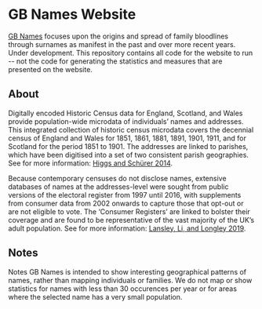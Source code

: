 # GB Names Website
[GB Names](https://data.cdrc.ac.uk/gbnames/) focuses upon the origins and spread of family bloodlines through surnames as manifest in the past and over 
more recent years. Under development. This repository contains all code for the website to run -- not the code for generating the statistics and measures
that are presented on the website.

## About
Digitally encoded Historic Census data for England, Scotland, and Wales provide population-wide microdata of individuals’ names
and addresses. This integrated collection of historic census microdata covers the decennial census of England and Wales for 
1851, 1861, 1881, 1891, 1901, 1911, and for Scotland for the period 1851 to 1901. The addresses are linked to parishes, 
which have been digitised into a set of two consistent parish geographies. See for more information: 
[Higgs and Schürer 2014](https://beta.ukdataservice.ac.uk/datacatalogue/studies/study?id=7481).

Because contemporary censuses do not disclose names, extensive databases of names at the addresses-level were sought from 
public versions of the electoral register from 1997 until 2016, with supplements from consumer data from 2002 onwards to 
capture those that opt-out or are not eligible to vote. The ‘Consumer Registers’ are linked to bolster their coverage and 
are found to be representative of the vast majority of the UK’s adult population. See for more information: 
[Lansley, Li, and Longley 2019](https://rss.onlinelibrary.wiley.com/doi/abs/10.1111/rssa.12476).

## Notes
Notes
GB Names is intended to show interesting geographical patterns of names, rather than mapping individuals or families. 
We do not map or show statistics for names with less than 30 occurences per year or for areas where the selected name has a 
very small population.
